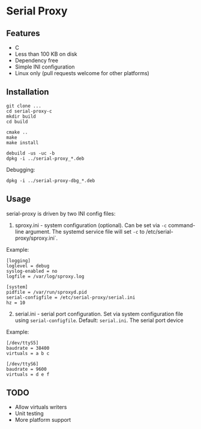 # Serial Proxy

## Features

- C
- Less than 100 KB on disk
- Dependency free
- Simple INI configuration
- Linux only (pull requests welcome for other platforms)

## Installation

    git clone ...
    cd serial-proxy-c
    mkdir build
    cd build

    cmake ..
    make
    make install

    debuild -us -uc -b
    dpkg -i ../serial-proxy_*.deb

Debugging:

    dpkg -i ../serial-proxy-dbg_*.deb

## Usage

serial-proxy is driven by two INI config files:

1. sproxy.ini - system configuration (optional). Can be set via `-c` command-line
   argument. The systemd service file will set `-c` to /etc/serial-proxy/sproxy.ini`.

Example:

    [logging]
    loglevel = debug
    syslog-enabled = no
    logfile = /var/log/sproxy.log

    [system]
    pidfile = /var/run/sproxyd.pid
    serial-configfile = /etc/serial-proxy/serial.ini
    hz = 10

2. serial.ini - serial port configuration. Set via system configuration file
   using `serial-configfile`. Default: `serial.ini`. The serial port device

Example:

    [/dev/ttyS5]
    baudrate = 38400
    virtuals = a b c

    [/dev/ttyS6]
    baudrate = 9600
    virtuals = d e f

## TODO

- Allow virtuals writers
- Unit testing
- More platform support